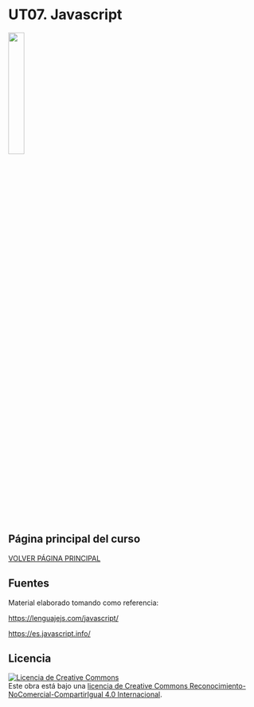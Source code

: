# UT07. Javascript


<img src="https://github.com/profeMelola/LM-09-2023-24/assets/91023374/fcabdcec-6c30-46ba-978b-e3c60f38820d" width="25%"/>


## Página principal del curso
[VOLVER PÁGINA PRINCIPAL](https://github.com/profeMelola/LM-00-2023-24)

## Fuentes
Material elaborado tomando como referencia:

https://lenguajejs.com/javascript/

https://es.javascript.info/

## Licencia

<a rel="license" href="http://creativecommons.org/licenses/by-nc-sa/4.0/"><img alt="Licencia de Creative Commons" style="border-width:0" src="https://i.creativecommons.org/l/by-nc-sa/4.0/88x31.png" /></a><br />Este obra está bajo una <a rel="license" href="http://creativecommons.org/licenses/by-nc-sa/4.0/">licencia de Creative Commons Reconocimiento-NoComercial-CompartirIgual 4.0 Internacional</a>.


